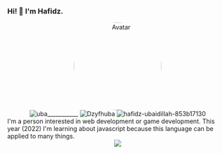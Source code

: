### Hi! 👋 I'm Hafidz.  
<div align="center">
  <img src="https://avatars.githubusercontent.com/u/28922387?v=4" alt="Avatar" style="width:200px; border-radius: 50%;" class="avatar avatar-user width-full border color-bg-default">
 </div>
<div align="center">
<img alt="uba___________" src="https://img.shields.io/twitter/url?label=uba___________&logo=instagram&style=social&url=https%3A%2F%2Fwww.instagram.com%2Fuba___________%2F">
  <img alt="Dzyfhuba" src="https://img.shields.io/twitter/url?label=Dzyfhuba&logo=github&style=social&url=https%3A%2F%2Fgithub.com%2FDzyfhuba">
  <img alt="hafidz-ubaidillah-853b17130" src="https://img.shields.io/twitter/url?label=hafidz-ubaidillah-853b17130&logo=linkedin&style=social&url=https%3A%2F%2Fwww.linkedin.com%2Fin%2Fhafidz-ubaidillah-853b17130%2F">
 </div>
I'm a person interested in web development or game development. This year (2022) I'm learning about javascript because this language can be applied to many things.  
<div align="center">
<img src="http://github-readme-streak-stats.herokuapp.com?user=Dzyfhuba&theme=dark&hide_border=true&date_format=j%20M%5B%20Y%5D">
 </div>
